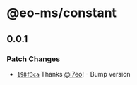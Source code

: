 # @eo-ms/constant

## 0.0.1

### Patch Changes

- [`198f3ca`](https://github.com/eopol/eo-monorepo-starter/commit/198f3ca776bc798c162ac8556f56045dac27c129) Thanks [@i7eo](https://github.com/i7eo)! - Bump version
